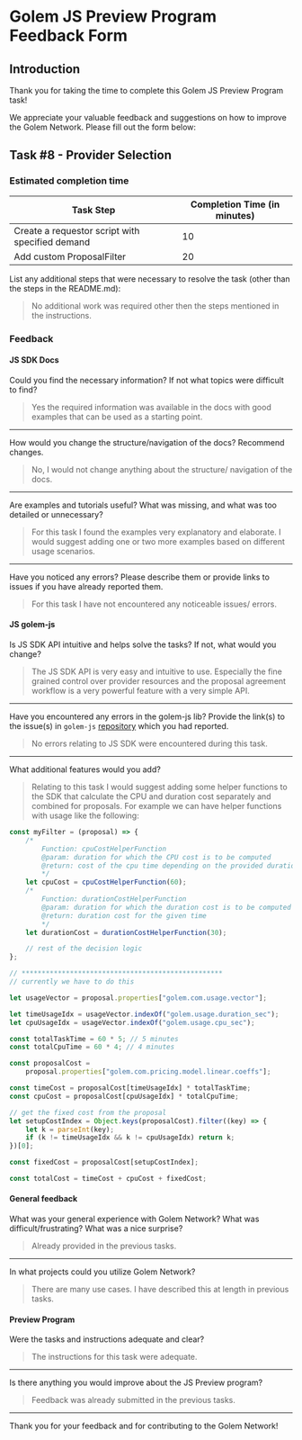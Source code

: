 # Golem JS Preview Program Feedback Form

## Introduction

Thank you for taking the time to complete this Golem JS Preview Program task!

We appreciate your valuable feedback and suggestions on how to improve the Golem Network.
Please fill out the form below:

## Task #8 - Provider Selection

### Estimated completion time

| Task Step                                       | Completion Time (in minutes) |
| ----------------------------------------------- | ---------------------------- |
| Create a requestor script with specified demand | 10                           |
| Add custom ProposalFilter                       | 20                           |

List any additional steps that were necessary to resolve the task (other than the steps in the README.md):

> No additional work was required other then the steps mentioned in the instructions.

### Feedback

#### JS SDK Docs

Could you find the necessary information? If not what topics were difficult to find?

> Yes the required information was available in the docs with good examples that can be used as a starting point.

---

How would you change the structure/navigation of the docs? Recommend changes.

> No, I would not change anything about the structure/ navigation of the docs.

---

Are examples and tutorials useful? What was missing, and what was too detailed or unnecessary?

> For this task I found the examples very explanatory and elaborate. I would suggest adding one or two more examples based on different usage scenarios.

---

Have you noticed any errors? Please describe them or provide links to issues if you have already reported them.

> For this task I have not encountered any noticeable issues/ errors.

#### JS golem-js

Is JS SDK API intuitive and helps solve the tasks? If not, what would you change?

> The JS SDK API is very easy and intuitive to use. Especially the fine grained control over provider resources and the proposal agreement workflow is a very powerful feature with a very simple API.

---

Have you encountered any errors in the golem-js lib? Provide the link(s) to the issue(s) in `golem-js` [repository](https://github.com/golemfactory/golem-js/issues) which you had reported.

> No errors relating to JS SDK were encountered during this task.

---

What additional features would you add?

> Relating to this task I would suggest adding some helper functions to the SDK that calculate the CPU and duration cost separately and combined for proposals. For example we can have helper functions with usage like the following:

```js
const myFilter = (proposal) => {
    /*
        Function: cpuCostHelperFunction
        @param: duration for which the CPU cost is to be computed
        @return: cost of the cpu time depending on the provided duration
        */
    let cpuCost = cpuCostHelperFunction(60);
    /*
        Function: durationCostHelperFunction
        @param: duration for which the duration cost is to be computed
        @return: duration cost for the given time
        */
    let durationCost = durationCostHelperFunction(30);

    // rest of the decision logic
};

// **************************************************
// currently we have to do this

let usageVector = proposal.properties["golem.com.usage.vector"];

let timeUsageIdx = usageVector.indexOf("golem.usage.duration_sec");
let cpuUsageIdx = usageVector.indexOf("golem.usage.cpu_sec");

const totalTaskTime = 60 * 5; // 5 minutes
const totalCpuTime = 60 * 4; // 4 minutes

const proposalCost =
    proposal.properties["golem.com.pricing.model.linear.coeffs"];

const timeCost = proposalCost[timeUsageIdx] * totalTaskTime;
const cpuCost = proposalCost[cpuUsageIdx] * totalCpuTime;

// get the fixed cost from the proposal
let setupCostIndex = Object.keys(proposalCost).filter((key) => {
    let k = parseInt(key);
    if (k != timeUsageIdx && k != cpuUsageIdx) return k;
})[0];

const fixedCost = proposalCost[setupCostIndex];

const totalCost = timeCost + cpuCost + fixedCost;
```

#### General feedback

What was your general experience with Golem Network? What was difficult/frustrating?
What was a nice surprise?

> Already provided in the previous tasks.

---

In what projects could you utilize Golem Network?

> There are many use cases. I have described this at length in previous tasks.

#### Preview Program

Were the tasks and instructions adequate and clear?

> The instructions for this task were adequate.

---

Is there anything you would improve about the JS Preview program?

> Feedback was already submitted in the previous tasks.

---

Thank you for your feedback and for contributing to the Golem Network!
